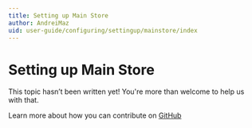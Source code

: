```yaml
---
title: Setting up Main Store
author: AndreiMaz
uid: user-guide/configuring/settingup/mainstore/index
---
```

# Setting up Main Store

This topic hasn’t been written yet! You're more than welcome to help us with that.

Learn more about how you can contribute on [GitHub](https://github.com/nopSolutions/nopCommerce-Docs/blob/master/CONTRIBUTING.md)